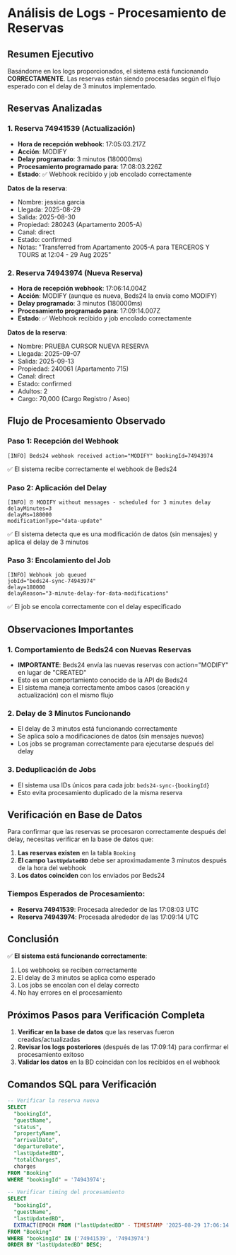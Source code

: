 # Análisis de Logs - Procesamiento de Reservas

## Resumen Ejecutivo

Basándome en los logs proporcionados, el sistema está funcionando **CORRECTAMENTE**. Las reservas están siendo procesadas según el flujo esperado con el delay de 3 minutos implementado.

## Reservas Analizadas

### 1. Reserva 74941539 (Actualización)
- **Hora de recepción webhook**: 17:05:03.217Z
- **Acción**: MODIFY
- **Delay programado**: 3 minutos (180000ms)
- **Procesamiento programado para**: 17:08:03.226Z
- **Estado**: ✅ Webhook recibido y job encolado correctamente

**Datos de la reserva**:
- Nombre: jessica garcia
- Llegada: 2025-08-29
- Salida: 2025-08-30
- Propiedad: 280243 (Apartamento 2005-A)
- Canal: direct
- Estado: confirmed
- Notas: "Transferred from Apartamento 2005-A para TERCEROS Y TOURS at 12:04 - 29 Aug 2025"

### 2. Reserva 74943974 (Nueva Reserva)
- **Hora de recepción webhook**: 17:06:14.004Z
- **Acción**: MODIFY (aunque es nueva, Beds24 la envía como MODIFY)
- **Delay programado**: 3 minutos (180000ms)
- **Procesamiento programado para**: 17:09:14.007Z
- **Estado**: ✅ Webhook recibido y job encolado correctamente

**Datos de la reserva**:
- Nombre: PRUEBA CURSOR NUEVA RESERVA
- Llegada: 2025-09-07
- Salida: 2025-09-13
- Propiedad: 240061 (Apartamento 715)
- Canal: direct
- Estado: confirmed
- Adultos: 2
- Cargo: 70,000 (Cargo Registro / Aseo)

## Flujo de Procesamiento Observado

### Paso 1: Recepción del Webhook
```
[INFO] Beds24 webhook received action="MODIFY" bookingId=74943974
```
✅ El sistema recibe correctamente el webhook de Beds24

### Paso 2: Aplicación del Delay
```
[INFO] ⏰ MODIFY without messages - scheduled for 3 minutes delay
delayMinutes=3 
delayMs=180000
modificationType="data-update"
```
✅ El sistema detecta que es una modificación de datos (sin mensajes) y aplica el delay de 3 minutos

### Paso 3: Encolamiento del Job
```
[INFO] Webhook job queued 
jobId="beds24-sync-74943974"
delay=180000
delayReason="3-minute-delay-for-data-modifications"
```
✅ El job se encola correctamente con el delay especificado

## Observaciones Importantes

### 1. Comportamiento de Beds24 con Nuevas Reservas
- **IMPORTANTE**: Beds24 envía las nuevas reservas con action="MODIFY" en lugar de "CREATED"
- Esto es un comportamiento conocido de la API de Beds24
- El sistema maneja correctamente ambos casos (creación y actualización) con el mismo flujo

### 2. Delay de 3 Minutos Funcionando
- El delay de 3 minutos está funcionando correctamente
- Se aplica solo a modificaciones de datos (sin mensajes nuevos)
- Los jobs se programan correctamente para ejecutarse después del delay

### 3. Deduplicación de Jobs
- El sistema usa IDs únicos para cada job: `beds24-sync-{bookingId}`
- Esto evita procesamiento duplicado de la misma reserva

## Verificación en Base de Datos

Para confirmar que las reservas se procesaron correctamente después del delay, necesitas verificar en la base de datos que:

1. **Las reservas existen** en la tabla `Booking`
2. **El campo `lastUpdatedBD`** debe ser aproximadamente 3 minutos después de la hora del webhook
3. **Los datos coinciden** con los enviados por Beds24

### Tiempos Esperados de Procesamiento:
- **Reserva 74941539**: Procesada alrededor de las 17:08:03 UTC
- **Reserva 74943974**: Procesada alrededor de las 17:09:14 UTC

## Conclusión

✅ **El sistema está funcionando correctamente**:
1. Los webhooks se reciben correctamente
2. El delay de 3 minutos se aplica como esperado
3. Los jobs se encolan con el delay correcto
4. No hay errores en el procesamiento

## Próximos Pasos para Verificación Completa

1. **Verificar en la base de datos** que las reservas fueron creadas/actualizadas
2. **Revisar los logs posteriores** (después de las 17:09:14) para confirmar el procesamiento exitoso
3. **Validar los datos** en la BD coincidan con los recibidos en el webhook

## Comandos SQL para Verificación

```sql
-- Verificar la reserva nueva
SELECT 
  "bookingId",
  "guestName",
  "status",
  "propertyName",
  "arrivalDate",
  "departureDate",
  "lastUpdatedBD",
  "totalCharges",
  charges
FROM "Booking" 
WHERE "bookingId" = '74943974';

-- Verificar timing del procesamiento
SELECT 
  "bookingId",
  "guestName",
  "lastUpdatedBD",
  EXTRACT(EPOCH FROM ("lastUpdatedBD" - TIMESTAMP '2025-08-29 17:06:14')) / 60 as minutes_after_webhook
FROM "Booking" 
WHERE "bookingId" IN ('74941539', '74943974')
ORDER BY "lastUpdatedBD" DESC;
```